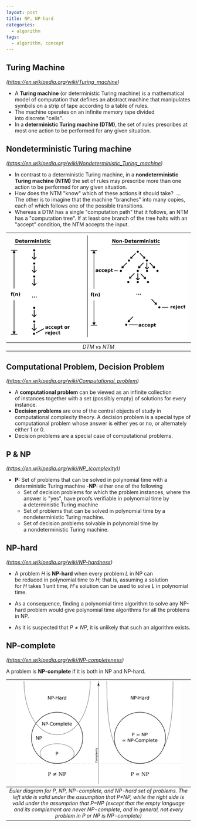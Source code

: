 ```yaml
---
layout: post
title: NP, NP-hard
categories:  
  - algorithm
tags:
  - algorithm, concept
---
```


## Turing Machine
*(https://en.wikipedia.org/wiki/Turing_machine)*
- A **Turing machine** (or deterministic Turing machine) is a mathematical model of computation that defines an abstract machine that manipulates symbols on a strip of tape according to a table of rules.
- The machine operates on an infinite memory tape divided into discrete "cells".
- In a **deterministic Turing machine (DTM)**, the set of rules prescribes at most one action to be performed for any given situation.

## Nondeterministic Turing machine
*(https://en.wikipedia.org/wiki/Nondeterministic_Turing_machine)*
- In contrast to a deterministic Turing machine, in a **nondeterministic Turing machine (NTM)** the set of rules may prescribe more than one action to be performed for any given situation.
- How does the NTM "know" which of these actions it should take?  … The other is to imagine that the machine "branches" into many copies, each of which follows one of the possible transitions.
- Whereas a DTM has a single "computation path" that it follows, an NTM has a "computation tree". If at least one branch of the tree halts with an "accept" condition, the NTM accepts the input.

| ![DTM vs NTM](../assets/fig/2021-12-13-np-np-hard/dtm_vs_ntm.png) | 
|:--:| 
| *DTM vs NTM* |

## Computational Problem, Decision Problem
*(https://en.wikipedia.org/wiki/Computational_problem)*
- A **computational problem** can be viewed as an infinite collection of instances together with a set (possibly empty) of solutions for every instance.
- **Decision problems** are one of the central objects of study in computational complexity theory. A decision problem is a special type of computational problem whose answer is either yes or no, or alternately either 1 or 0.
- Decision problems are a special case of computational problems.

## P & NP
*(https://en.wikipedia.org/wiki/NP_(complexity))*
- **P:** Set of problems that can be solved in polynomial time with a deterministic Turing machine
-**NP:** either one of the following
  - Set of decision problems for which the problem instances, where the answer is "yes", have proofs verifiable in polynomial time by a deterministic Turing machine
  - Set of problems that can be solved in polynomial time by a nondeterministic Turing machine. 
  - Set of decision problems solvable in polynomial time by a nondeterministic Turing machine.

## NP-hard
*(https://en.wikipedia.org/wiki/NP-hardness)*

- A problem $H$ is **NP-hard** when every problem $L$ in NP can be reduced in polynomial time to $H$; that is, assuming a solution for $H$ takes 1 unit time, $H$'s solution can be used to solve $L$ in polynomial time.

- As a consequence, finding a polynomial time algorithm to solve any NP-hard problem would give polynomial time algorithms for all the problems in NP.

- As it is suspected that $P \neq NP$, it is unlikely that such an algorithm exists.

## NP-complete
*(https://en.wikipedia.org/wiki/NP-completeness)*

A problem is **NP-complete** if it is both in NP and NP-hard.


| ![P vs NP](../assets/fig/2021-12-13-np-np-hard/p_vs_np.png) | 
|:--:| 
| *Euler diagram for P, NP, NP-complete, and NP-hard set of problems. The left side is valid under the assumption that P≠NP, while the right side is valid under the assumption that P=NP (except that the empty language and its complement are never NP-complete, and in general, not every problem in P or NP is NP-complete)* |




